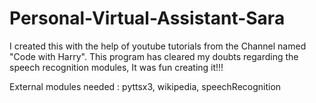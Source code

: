 # Personal-Virtual-Assistant-Sara
I created this with the help of youtube tutorials from the Channel named "Code with Harry". This program has cleared my doubts regarding the speech recognition modules, It was fun creating it!!! 

External modules needed  : 
                          pyttsx3,
                          wikipedia,
                          speechRecognition
 
 
